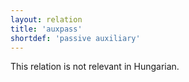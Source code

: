 ```yaml
---
layout: relation
title: 'auxpass'
shortdef: 'passive auxiliary'
---
```


This relation is not relevant in Hungarian.
